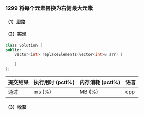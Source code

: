 ### 1299 将每个元素替换为右侧最大元素

#### （1）思路

#### （2）实现

```cpp
class Solution {
public:
    vector<int> replaceElements(vector<int>& arr) {

    }
};
```

| 提交结果 | 执行用时 (pctl%) | 内存消耗 (pctl%) | 语言 |
|:---------|:-----------------|:-----------------|:-----|
| 通过     |  ms (%)   |  MB (%)  | cpp  |

#### （3）收获
